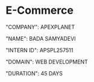 # E-Commerce

"COMPANY": APEXPLANET

"NAME": BADA SAMYADEVI

"INTERN ID": APSPL257511

"DOMAIN": WEB DEVELOPMENT

"DURATION": 45 DAYS
